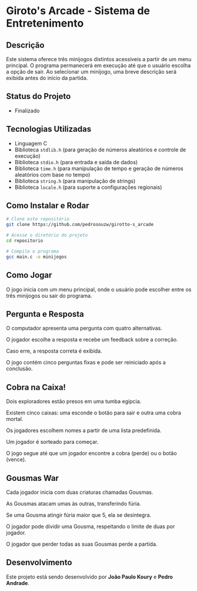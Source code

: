 # Giroto's Arcade - Sistema de Entretenimento

## Descrição

Este sistema oferece três minijogos distintos acessíveis a partir de um menu principal. O programa permanecerá em execução até que o usuário escolha a opção de sair. Ao selecionar um minijogo, uma breve descrição será exibida antes do início da partida.

## Status do Projeto

- Finalizado

## Tecnologias Utilizadas

- Linguagem C
- Biblioteca `stdlib.h` (para geração de números aleatórios e controle de execução)
- Biblioteca `stdio.h` (para entrada e saída de dados)
- Biblioteca `time.h` (para manipulação de tempo e geração de números aleatórios com base no tempo)
- Biblioteca `string.h` (para manipulação de strings)
- Biblioteca `locale.h` (para suporte a configurações regionais)

## Como Instalar e Rodar

```bash
# Clone este repositório
git clone https://github.com/pedrosouzw/girotto-s_arcade

# Acesse o diretório do projeto
cd repositorio

# Compile o programa
gcc main.c -o minijogos


```
## Como Jogar ##
O jogo inicia com um menu principal, onde o usuário pode escolher entre os três minijogos ou sair do programa.

## Pergunta e Resposta ##
O computador apresenta uma pergunta com quatro alternativas.

O jogador escolhe a resposta e recebe um feedback sobre a correção.

Caso erre, a resposta correta é exibida.

O jogo contém cinco perguntas fixas e pode ser reiniciado após a conclusão.

## Cobra na Caixa! ##
Dois exploradores estão presos em uma tumba egípcia.

Existem cinco caixas: uma esconde o botão para sair e outra uma cobra mortal.

Os jogadores escolhem nomes a partir de uma lista predefinida.

Um jogador é sorteado para começar.

O jogo segue até que um jogador encontre a cobra (perde) ou o botão (vence).

## Gousmas War ##
Cada jogador inicia com duas criaturas chamadas Gousmas.

As Gousmas atacam umas às outras, transferindo fúria.

Se uma Gousma atingir fúria maior que 5, ela se desintegra.

O jogador pode dividir uma Gousma, respeitando o limite de duas por jogador.

O jogador que perder todas as suas Gousmas perde a partida.

## Desenvolvimento

Este projeto está sendo desenvolvido por **João Paulo Koury** e **Pedro Andrade**.
